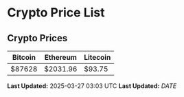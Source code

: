 # Crypto Price List

## Crypto Prices
| Bitcoin | Ethereum | Litecoin |
| ------- | -------- | -------- |
| $87628 | $2031.96 | $93.75 |
**Last Updated:** 2025-03-27 03:03 UTC
**Last Updated:** $DATE$
